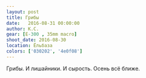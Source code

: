 ```yaml
---
layout: post
title: Грибы
date:   2016-08-31 00:00:00
author: К.С.
gear: [E-300 , 35mm macro]
shoot_date: 2016-08-30
location: Ёльбаза
colors: ['030202', '4e0f08']
---
```


Грибы. И лишайники. И сырость. Осень всё ближе.
